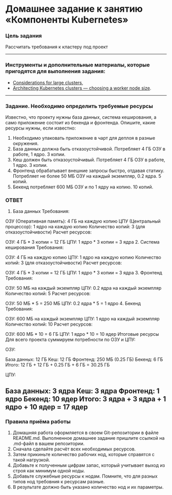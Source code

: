 # Домашнее задание к занятию «Компоненты Kubernetes»

### Цель задания

Рассчитать требования к кластеру под проект

------

### Инструменты и дополнительные материалы, которые пригодятся для выполнения задания:

- [Considerations for large clusters](https://kubernetes.io/docs/setup/best-practices/cluster-large/),
- [Architecting Kubernetes clusters — choosing a worker node size](https://learnk8s.io/kubernetes-node-size).

------

### Задание. Необходимо определить требуемые ресурсы
Известно, что проекту нужны база данных, система кеширования, а само приложение состоит из бекенда и фронтенда. Опишите, какие ресурсы нужны, если известно:

1. Необходимо упаковать приложение в чарт для деплоя в разные окружения. 
2. База данных должна быть отказоустойчивой. Потребляет 4 ГБ ОЗУ в работе, 1 ядро. 3 копии. 
3. Кеш должен быть отказоустойчивый. Потребляет 4 ГБ ОЗУ в работе, 1 ядро. 3 копии. 
4. Фронтенд обрабатывает внешние запросы быстро, отдавая статику. Потребляет не более 50 МБ ОЗУ на каждый экземпляр, 0.2 ядра. 5 копий. 
5. Бекенд потребляет 600 МБ ОЗУ и по 1 ядру на копию. 10 копий.
### ОТВЕТ

1. База данных
Требования:

ОЗУ (Оперативная память): 4 ГБ на каждую копию
ЦПУ (Центральный процессор): 1 ядро на каждую копию
Количество копий: 3 (для отказоустойчивости)
Расчет ресурсов:

ОЗУ: 4 ГБ * 3 копии = 12 ГБ
ЦПУ: 1 ядро * 3 копии = 3 ядра
2. Система кеширования
Требования:

ОЗУ: 4 ГБ на каждую копию
ЦПУ: 1 ядро на каждую копию
Количество копий: 3 (для отказоустойчивости)
Расчет ресурсов:

ОЗУ: 4 ГБ * 3 копии = 12 ГБ
ЦПУ: 1 ядро * 3 копии = 3 ядра
3. Фронтенд
Требования:

ОЗУ: 50 МБ на каждый экземпляр
ЦПУ: 0.2 ядра на каждый экземпляр
Количество копий: 5
Расчет ресурсов:

ОЗУ: 50 МБ * 5 = 250 МБ
ЦПУ: 0.2 ядра * 5 = 1 ядро
4. Бекенд
Требования:

ОЗУ: 600 МБ на каждый экземпляр
ЦПУ: 1 ядро на каждый экземпляр
Количество копий: 10
Расчет ресурсов:

ОЗУ: 600 МБ * 10 = 6 ГБ
ЦПУ: 1 ядро * 10 = 10 ядер
Итоговые ресурсы
Для всего проекта суммируем потребности по ОЗУ и ЦПУ:

ОЗУ:

База данных: 12 ГБ
Кеш: 12 ГБ
Фронтенд: 250 МБ (0.25 ГБ)
Бекенд: 6 ГБ
Итого: 12 ГБ + 12 ГБ + 0.25 ГБ + 6 ГБ = 30.25 ГБ

ЦПУ:

База данных: 3 ядра
Кеш: 3 ядра
Фронтенд: 1 ядро
Бекенд: 10 ядер
Итого: 3 ядра + 3 ядра + 1 ядро + 10 ядер = 17 ядер
----

### Правила приёма работы

1. Домашняя работа оформляется в своем Git-репозитории в файле README.md. Выполненное домашнее задание пришлите ссылкой на .md-файл в вашем репозитории.
2. Сначала сделайте расчёт всех необходимых ресурсов.
3. Затем прикиньте количество рабочих нод, которые справятся с такой нагрузкой.
4. Добавьте к полученным цифрам запас, который учитывает выход из строя как минимум одной ноды. 
5. Добавьте служебные ресурсы к нодам. Помните, что для разных типов нод требовния к ресурсам разные. 
6. В результате должно быть указано количество нод и их параметры.

